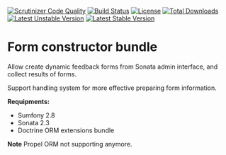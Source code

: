 [![Scrutinizer Code Quality](https://scrutinizer-ci.com/g/it-blaster/form-constructor-bundle/badges/quality-score.png?b=master)](https://scrutinizer-ci.com/g/it-blaster/form-constructor-bundle/?branch=master) [![Build Status](https://scrutinizer-ci.com/g/it-blaster/form-constructor-bundle/badges/build.png?b=master)](https://scrutinizer-ci.com/g/it-blaster/form-constructor-bundle/build-status/master) [![License](https://poser.pugx.org/it-blaster/form-constructor-bundle/license.svg)](https://packagist.org/packages/it-blaster/form-constructor-bundle) [![Total Downloads](https://poser.pugx.org/it-blaster/form-constructor-bundle/downloads)](https://packagist.org/packages/it-blaster/form-constructor-bundle) [![Latest Unstable Version](https://poser.pugx.org/it-blaster/form-constructor-bundle/v/unstable.svg)](https://packagist.org/packages/it-blaster/form-constructor-bundle) [![Latest Stable Version](https://poser.pugx.org/it-blaster/form-constructor-bundle/v/stable.svg)](https://packagist.org/packages/it-blaster/form-constructor-bundle)

# Form constructor bundle
Allow create dynamic feedback forms from Sonata admin interface, and collect results of forms.

Support handling system for more effective preparing form information.

**Requipments:**
* Sumfony 2.8
* Sonata 2.3
* Doctrine ORM extensions bundle

**Note** Propel ORM not supporting anymore.
